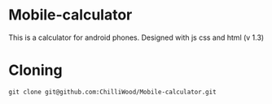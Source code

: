 # Mobile-calculator
This is a calculator for android phones. Designed with js css and html (v 1.3)
# Cloning
```
git clone git@github.com:ChilliWood/Mobile-calculator.git
```

